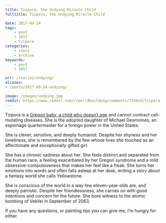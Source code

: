 ```yaml
---
title: Tzipora, the Undying Miracle Child
fulltitle: Tzipora, the Undying Miracle Child

date: 2017-09-24
tags:
    - post
    - 2017
    - tzipora
categories:
    - story
    - archive
keywords:
    - post
    - 2017

url: /stories/undying/
aliases:
- /posts/2017-09-24-undying/

image: /images/undying.jpg
reddit: https://www.reddit.com/r/worldbuilding/comments/7249z5/tzipora_the_undying_miracle_child_vekllei/
---
```


Tzipora is a [Gregori baby, a child who doesn’t age](https://www.reddit.com/r/worldbuilding/comments/6xtflc/tzipora_one_of_the_children_to_stop_ageing_vekllei/) and cannot contract cell-mutating diseases. She is the adopted daughter of Michael Desmoines, an espionage quartermaster for a foreign power in the United States.

She is clever, sensitive, and deeply humanist. Despite her shyness and her loneliness, she is remembered by the few whose lives she touched as an affectionate and exceptionally gifted girl.

She has a chronic sadness about her. She feels distinct and separated from the human race, a feeling exacerbated by her Gregori syndrome and a mild obsessive-compulsiveness that makes her feel like a freak. She turns her emotions into words and often falls asleep at her desk, writing a story about a fantasy world she calls Yellowstone.

She is conscious of the world in a way few eleven-year-olds are, and deeply patriotic. Despite her friendlessness, she carries on with good intentions and concern for the future. She bore witness to the atomic bombing of Vekllei in September of 2063.

If you have any questions, or painting tips you can give me, I’m hungry for either.
